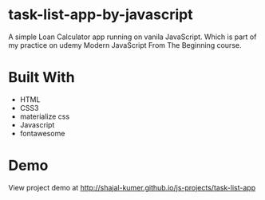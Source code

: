 # task-list-app-by-javascript
A simple Loan Calculator app running on vanila JavaScript. Which is part of my practice on udemy Modern JavaScript From The Beginning course.

# Built With
- HTML
- CSS3
- materialize css
- Javascript
- fontawesome

# Demo

View project demo at http://shajal-kumer.github.io/js-projects/task-list-app
